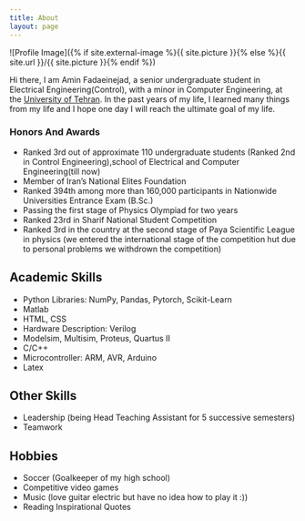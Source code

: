 ```yaml
---
title: About
layout: page
---
```

![Profile Image]({% if site.external-image %}{{ site.picture }}{% else %}{{ site.url }}/{{ site.picture }}{% endif %})

<p>Hi there, I am Amin Fadaeinejad, a senior undergraduate student in Electrical Engineering(Control), with a minor in Computer Engineering, at the <a href="https://ut.ac.ir/en">University of Tehran</a>. In the past years of my life, I learned many things from my life and I hope one day I will reach the ultimate goal of my life.</p>



<h3>Honors And Awards</h3>

<ul class="skill-list">
	<li>Ranked 3rd out of approximate 110 undergraduate students (Ranked 2nd in Control Engineering),school of Electrical and Computer Engineering(till now)</li>
	<li>Member of Iran’s National Elites Foundation</li>
	<li>Ranked 394th among more than 160,000 participants in Nationwide Universities Entrance Exam (B.Sc.)</li>
	<li>Passing the first stage of Physics Olympiad for two years</li>
	<li> Ranked 23rd in Sharif National Student Competition </li>
	<li>Ranked 3rd in the country at the second stage of Paya Scientific League in physics (we entered the international stage of the competition hut due to personal problems we withdrown the competition)</li>
</ul>



<h2>Academic Skills</h2>

<ul class="skill-list">
	<li>Python Libraries: NumPy, Pandas, Pytorch, Scikit-Learn</li>
	<li>Matlab</li>
	<li>HTML, CSS</li>
	<li>Hardware Description: Verilog </li>
	<li>Modelsim, Multisim, Proteus, Quartus II</li>
	<li>C/C++</li>
	<li>Microcontroller: ARM, AVR, Arduino</li>
	<li>Latex</li>
</ul>

<h2>Other Skills</h2>
<ul class="skill-list">
	<li>Leadership (being Head Teaching Assistant for 5 successive semesters)</li>
	<li>Teamwork</li>
</ul>


<h2>Hobbies</h2>

<ul>
	<li>Soccer (Goalkeeper of my high school)</li>
	<li>Competitive video games</li>
	<li>Music (love guitar electric but have no idea how to play it :))</li>
	<li>Reading Inspirational Quotes </li>
</ul>
